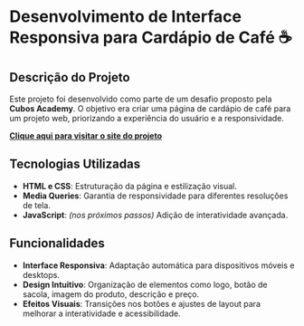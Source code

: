 # Desenvolvimento de Interface Responsiva para Cardápio de Café ☕

## Descrição do Projeto
Este projeto foi desenvolvido como parte de um desafio proposto pela **Cubos Academy**. O objetivo era criar uma página de cardápio de café para um projeto web, priorizando a experiência do usuário e a responsividade.

**[Clique aqui para visitar o site do projeto](https://railtonoficial.github.io/Projeto-Coffe/Home.html)**

## Tecnologias Utilizadas
- **HTML e CSS**: Estruturação da página e estilização visual.
- **Media Queries**: Garantia de responsividade para diferentes resoluções de tela.
- **JavaScript**: *(nos próximos passos)* Adição de interatividade avançada.

## Funcionalidades
- **Interface Responsiva**: Adaptação automática para dispositivos móveis e desktops.
- **Design Intuitivo**: Organização de elementos como logo, botão de sacola, imagem do produto, descrição e preço.
- **Efeitos Visuais**: Transições nos botões e ajustes de layout para melhorar a interatividade e acessibilidade.
